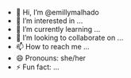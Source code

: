 - 👋 Hi, I’m @emillymalhado
- 👀 I’m interested in ...
- 🌱 I’m currently learning ...
- 💞️ I’m looking to collaborate on ...
- 📫 How to reach me ...
- 😄 Pronouns: she/her
- ⚡ Fun fact: ...

<!---
emillymalhado/emillymalhado is a ✨ special ✨ repository because its `README.md` (this file) appears on your GitHub profile.
You can click the Preview link to take a look at your changes.
--->
